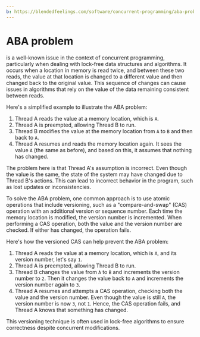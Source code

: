 ```yaml
---
b: https://blendedfeelings.com/software/concurrent-programming/aba-problem.md
---
```


# ABA problem 
is a well-known issue in the context of concurrent programming, particularly when dealing with lock-free data structures and algorithms. It occurs when a location in memory is read twice, and between these two reads, the value at that location is changed to a different value and then changed back to the original value. This sequence of changes can cause issues in algorithms that rely on the value of the data remaining consistent between reads.

Here's a simplified example to illustrate the ABA problem:

1. Thread A reads the value at a memory location, which is `A`.
2. Thread A is preempted, allowing Thread B to run.
3. Thread B modifies the value at the memory location from `A` to `B` and then back to `A`.
4. Thread A resumes and reads the memory location again. It sees the value `A` (the same as before), and based on this, it assumes that nothing has changed.

The problem here is that Thread A's assumption is incorrect. Even though the value is the same, the state of the system may have changed due to Thread B's actions. This can lead to incorrect behavior in the program, such as lost updates or inconsistencies.

To solve the ABA problem, one common approach is to use atomic operations that include versioning, such as a "compare-and-swap" (CAS) operation with an additional version or sequence number. Each time the memory location is modified, the version number is incremented. When performing a CAS operation, both the value and the version number are checked. If either has changed, the operation fails.

Here's how the versioned CAS can help prevent the ABA problem:

1. Thread A reads the value at a memory location, which is `A`, and its version number, let's say `1`.
2. Thread A is preempted, allowing Thread B to run.
3. Thread B changes the value from `A` to `B` and increments the version number to `2`. Then it changes the value back to `A` and increments the version number again to `3`.
4. Thread A resumes and attempts a CAS operation, checking both the value and the version number. Even though the value is still `A`, the version number is now `3`, not `1`. Hence, the CAS operation fails, and Thread A knows that something has changed.

This versioning technique is often used in lock-free algorithms to ensure correctness despite concurrent modifications.